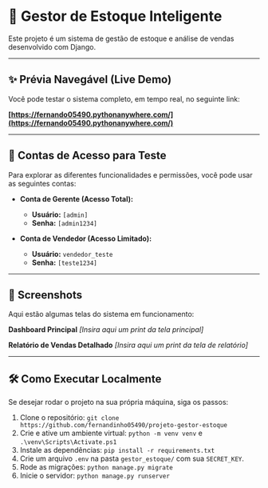 # 🚀 Gestor de Estoque Inteligente

Este projeto é um sistema de gestão de estoque e análise de vendas desenvolvido com Django.

---

## ✨ Prévia Navegável (Live Demo)

Você pode testar o sistema completo, em tempo real, no seguinte link:

**[https://fernando05490.pythonanywhere.com/](https://fernando05490.pythonanywhere.com/)**

---

## 🔑 Contas de Acesso para Teste

Para explorar as diferentes funcionalidades e permissões, você pode usar as seguintes contas:

* **Conta de Gerente (Acesso Total):**
    * **Usuário:** `[admin]`
    * **Senha:** `[admin1234]`

* **Conta de Vendedor (Acesso Limitado):**
    * **Usuário:** `vendedor_teste`
    * **Senha:** `[teste1234]`

---

## 📸 Screenshots

Aqui estão algumas telas do sistema em funcionamento:

**Dashboard Principal**
*[Insira aqui um print da tela principal]*

**Relatório de Vendas Detalhado**
*[Insira aqui um print da tela de relatório]*

---

## 🛠️ Como Executar Localmente

Se desejar rodar o projeto na sua própria máquina, siga os passos:

1.  Clone o repositório: `git clone https://github.com/fernandinho05490/projeto-gestor-estoque`
2.  Crie e ative um ambiente virtual: `python -m venv venv` e `.\venv\Scripts\Activate.ps1`
3.  Instale as dependências: `pip install -r requirements.txt`
4.  Crie um arquivo `.env` na pasta `gestor_estoque/` com sua `SECRET_KEY`.
5.  Rode as migrações: `python manage.py migrate`
6.  Inicie o servidor: `python manage.py runserver`
